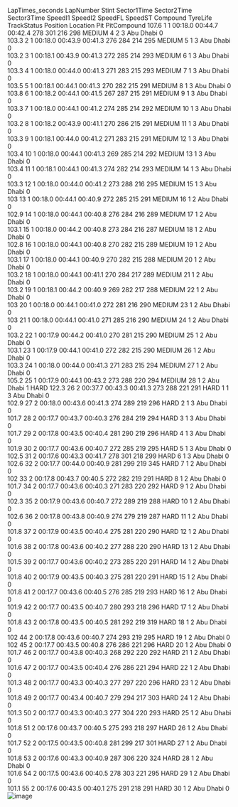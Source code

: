 LapTimes_seconds	LapNumber	Stint	Sector1Time	Sector2Time	Sector3Time	SpeedI1	SpeedI2	SpeedFL	SpeedST	Compound	TyreLife	TrackStatus	Position	Location	Pit	PitCompound
107.6	1	1	00:18.0	00:44.7	00:42.4	278	301	216	298	MEDIUM	4	2	3	Abu Dhabi	0	
103.3	2	1	00:18.0	00:43.9	00:41.3	276	284	214	295	MEDIUM	5	1	3	Abu Dhabi	0	
103.2	3	1	00:18.1	00:43.9	00:41.3	272	285	214	293	MEDIUM	6	1	3	Abu Dhabi	0	
103.3	4	1	00:18.0	00:44.0	00:41.3	271	283	215	293	MEDIUM	7	1	3	Abu Dhabi	0	
103.5	5	1	00:18.1	00:44.1	00:41.3	270	282	215	291	MEDIUM	8	1	3	Abu Dhabi	0	
103.8	6	1	00:18.2	00:44.1	00:41.5	267	287	215	291	MEDIUM	9	1	3	Abu Dhabi	0	
103.3	7	1	00:18.0	00:44.1	00:41.2	274	285	214	292	MEDIUM	10	1	3	Abu Dhabi	0	
103.2	8	1	00:18.2	00:43.9	00:41.1	270	286	215	291	MEDIUM	11	1	3	Abu Dhabi	0	
103.3	9	1	00:18.1	00:44.0	00:41.2	271	283	215	291	MEDIUM	12	1	3	Abu Dhabi	0	
103.4	10	1	00:18.0	00:44.1	00:41.3	269	285	214	292	MEDIUM	13	1	3	Abu Dhabi	0	
103.4	11	1	00:18.1	00:44.1	00:41.3	274	282	214	293	MEDIUM	14	1	3	Abu Dhabi	0	
103.3	12	1	00:18.0	00:44.0	00:41.2	273	288	216	295	MEDIUM	15	1	3	Abu Dhabi	0	
103	13	1	00:18.0	00:44.1	00:40.9	272	285	215	291	MEDIUM	16	1	2	Abu Dhabi	0	
102.9	14	1	00:18.0	00:44.1	00:40.8	276	284	216	289	MEDIUM	17	1	2	Abu Dhabi	0	
103.1	15	1	00:18.0	00:44.2	00:40.8	273	284	216	287	MEDIUM	18	1	2	Abu Dhabi	0	
102.8	16	1	00:18.0	00:44.1	00:40.8	270	282	215	289	MEDIUM	19	1	2	Abu Dhabi	0	
103.1	17	1	00:18.0	00:44.1	00:40.9	270	282	215	288	MEDIUM	20	1	2	Abu Dhabi	0	
103.2	18	1	00:18.0	00:44.1	00:41.1	270	284	217	289	MEDIUM	21	1	2	Abu Dhabi	0	
103.2	19	1	00:18.1	00:44.2	00:40.9	269	282	217	288	MEDIUM	22	1	2	Abu Dhabi	0	
103	20	1	00:18.0	00:44.1	00:41.0	272	281	216	290	MEDIUM	23	1	2	Abu Dhabi	0	
103	21	1	00:18.0	00:44.1	00:41.0	271	285	216	290	MEDIUM	24	1	2	Abu Dhabi	0	
103.2	22	1	00:17.9	00:44.2	00:41.0	270	281	215	290	MEDIUM	25	1	2	Abu Dhabi	0	
103.1	23	1	00:17.9	00:44.1	00:41.0	272	282	215	290	MEDIUM	26	1	2	Abu Dhabi	0	
103.3	24	1	00:18.0	00:44.0	00:41.3	271	283	215	294	MEDIUM	27	1	2	Abu Dhabi	0	
105.2	25	1	00:17.9	00:44.1	00:43.2	273	288	220	294	MEDIUM	28	1	2	Abu Dhabi	1	HARD
122.3	26	2	00:37.7	00:43.3	00:41.3	273	288	221	291	HARD	1	1	3	Abu Dhabi	0	
102.9	27	2	00:18.0	00:43.6	00:41.3	274	289	219	296	HARD	2	1	3	Abu Dhabi	0	
101.7	28	2	00:17.7	00:43.7	00:40.3	276	284	219	294	HARD	3	1	3	Abu Dhabi	0	
101.7	29	2	00:17.8	00:43.5	00:40.4	281	290	219	296	HARD	4	1	3	Abu Dhabi	0	
101.9	30	2	00:17.7	00:43.6	00:40.7	272	285	219	295	HARD	5	1	3	Abu Dhabi	0	
102.5	31	2	00:17.6	00:43.3	00:41.7	278	301	218	299	HARD	6	1	3	Abu Dhabi	0	
102.6	32	2	00:17.7	00:44.0	00:40.9	281	299	219	345	HARD	7	1	2	Abu Dhabi	0	
102	33	2	00:17.8	00:43.7	00:40.5	272	282	219	291	HARD	8	1	2	Abu Dhabi	0	
101.7	34	2	00:17.7	00:43.6	00:40.3	271	283	220	292	HARD	9	1	2	Abu Dhabi	0	
102.3	35	2	00:17.9	00:43.6	00:40.7	272	289	219	288	HARD	10	1	2	Abu Dhabi	0	
102.6	36	2	00:17.8	00:43.8	00:40.9	274	279	219	287	HARD	11	1	2	Abu Dhabi	0	
101.8	37	2	00:17.9	00:43.5	00:40.4	275	281	220	290	HARD	12	1	2	Abu Dhabi	0	
101.6	38	2	00:17.8	00:43.6	00:40.2	277	288	220	290	HARD	13	1	2	Abu Dhabi	0	
101.5	39	2	00:17.7	00:43.6	00:40.2	273	285	220	291	HARD	14	1	2	Abu Dhabi	0	
101.8	40	2	00:17.9	00:43.5	00:40.3	275	281	220	291	HARD	15	1	2	Abu Dhabi	0	
101.8	41	2	00:17.7	00:43.6	00:40.5	276	285	219	293	HARD	16	1	2	Abu Dhabi	0	
101.9	42	2	00:17.7	00:43.5	00:40.7	280	293	218	296	HARD	17	1	2	Abu Dhabi	0	
101.8	43	2	00:17.8	00:43.5	00:40.5	281	292	219	319	HARD	18	1	2	Abu Dhabi	0	
102	44	2	00:17.8	00:43.6	00:40.7	274	293	219	295	HARD	19	1	2	Abu Dhabi	0	
102	45	2	00:17.7	00:43.5	00:40.8	276	286	221	296	HARD	20	1	2	Abu Dhabi	0	
101.7	46	2	00:17.7	00:43.8	00:40.3	268	292	220	292	HARD	21	1	2	Abu Dhabi	0	
101.6	47	2	00:17.7	00:43.5	00:40.4	276	286	221	294	HARD	22	1	2	Abu Dhabi	0	
101.3	48	2	00:17.7	00:43.3	00:40.3	277	297	220	296	HARD	23	1	2	Abu Dhabi	0	
101.8	49	2	00:17.7	00:43.4	00:40.7	279	294	217	303	HARD	24	1	2	Abu Dhabi	0	
101.3	50	2	00:17.7	00:43.3	00:40.3	277	304	220	293	HARD	25	1	2	Abu Dhabi	0	
101.8	51	2	00:17.6	00:43.7	00:40.5	275	293	218	297	HARD	26	1	2	Abu Dhabi	0	
101.7	52	2	00:17.5	00:43.5	00:40.8	281	299	217	301	HARD	27	1	2	Abu Dhabi	0	
101.8	53	2	00:17.6	00:43.3	00:40.9	287	306	220	324	HARD	28	1	2	Abu Dhabi	0	
101.6	54	2	00:17.5	00:43.6	00:40.5	278	303	221	295	HARD	29	1	2	Abu Dhabi	0	
101.1	55	2	00:17.6	00:43.5	00:40.1	275	291	218	291	HARD	30	1	2	Abu Dhabi	0	
![image](https://github.com/user-attachments/assets/fad23cf7-bb38-4f27-9cf9-f8aa2ac49343)
